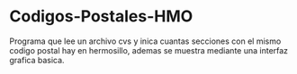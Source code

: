 # Codigos-Postales-HMO
Programa que lee un archivo cvs y inica cuantas secciones con el mismo codigo postal hay en hermosillo, ademas se muestra mediante una interfaz grafica basica.
